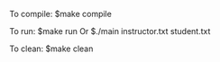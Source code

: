 

To compile:
$make compile

To run:
$make run
Or
$./main instructor.txt student.txt

To clean:
$make clean
